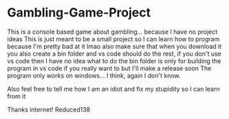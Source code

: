 # Gambling-Game-Project
This is a console based game about gambling... because I have no project ideas
This is just meant to be a small project so I can learn how to program because I'm pretty bad at it 
lmao
also make sure that when you download it you also create a bin folder and vs code should do the rest, if you don't use vs code then I have no idea what to do
the bin folder is only for building the program in vs code if you really want to but I'll make a release soon
The program only works on windows... I think, again I don't know.

Also feel free to tell me how I am an idiot and fix my stupidity so I can learn from it

Thanks internet!
Reduced138
